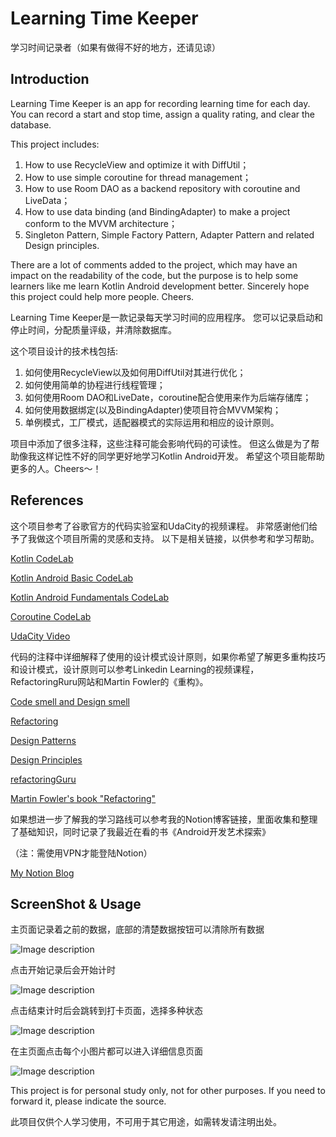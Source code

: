 Learning Time Keeper
====================
学习时间记录者（如果有做得不好的地方，还请见谅）

Introduction
------------
Learning Time Keeper is an app for recording learning time for each day.
You can record a start and stop time, assign a quality rating, and clear the database.

This project includes:
1. How to use RecycleView and optimize it with DiffUtil；
2. How to use simple coroutine for thread management；
3. How to use Room DAO as a backend repository with coroutine and LiveData；
4. How to use data binding (and BindingAdapter) to make a project conform to the MVVM architecture；
5. Singleton Pattern, Simple Factory Pattern, Adapter Pattern and related Design principles.
 
There are a lot of comments added to the project, which may have an impact on the readability of the code, 
but the purpose is to help some learners like me learn Kotlin Android development better. 
Sincerely hope this project could help more people. Cheers.

Learning Time Keeper是一款记录每天学习时间的应用程序。
您可以记录启动和停止时间，分配质量评级，并清除数据库。

这个项目设计的技术栈包括:
1. 如何使用RecycleView以及如何用DiffUtil对其进行优化；
2. 如何使用简单的协程进行线程管理；
3. 如何使用Room DAO和LiveDate，coroutine配合使用来作为后端存储库；
4. 如何使用数据绑定(以及BindingAdapter)使项目符合MVVM架构；
5. 单例模式，工厂模式，适配器模式的实际运用和相应的设计原则。

项目中添加了很多注释，这些注释可能会影响代码的可读性。
但这么做是为了帮助像我这样记性不好的同学更好地学习Kotlin Android开发。
希望这个项目能帮助更多的人。Cheers～！

References
------------
这个项目参考了谷歌官方的代码实验室和UdaCity的视频课程。
非常感谢他们给予了我做这个项目所需的灵感和支持。
以下是相关链接，以供参考和学习帮助。

[Kotlin CodeLab](https://developer.android.com/codelabs/kotlin-bootcamp-introduction#0)

[Kotlin Android Basic CodeLab](https://developer.android.com/courses/android-basics-kotlin/course)

[Kotlin Android Fundamentals CodeLab](https://developer.android.com/courses/kotlin-android-fundamentals/toc)

[Coroutine CodeLab](https://developer.android.com/codelabs/kotlin-coroutines#0)

[UdaCity Video](https://www.udacity.com/course/developing-android-apps-with-kotlin--ud9012)

代码的注释中详细解释了使用的设计模式设计原则，如果你希望了解更多重构技巧和设计模式，设计原则可以参考Linkedin Learning的视频课程，RefactoringRuru网站和Martin Fowler的《重构》。

[Code smell and Design smell](https://www.linkedin.com/learning/software-design-code-and-design-smells/vet-class-level-smells?u=57895809)

[Refactoring](https://www.linkedin.com/learning/agile-software-development-refactoring/refactoring-for-better-code?u=57895809)

[Design Patterns](https://www.linkedin.com/learning/programming-foundations-design-patterns-2/don-t-reinvent-the-wheel?u=57895809)

[Design Principles](https://www.linkedin.com/learning/advanced-design-patterns-design-principles/take-your-design-to-the-next-level?u=57895809)

[refactoringGuru](https://refactoring.guru/)

[Martin Fowler's book "Refactoring"](https://refactoring.com/)

如果想进一步了解我的学习路线可以参考我的Notion博客链接，里面收集和整理了基础知识，同时记录了我最近在看的书《Android开发艺术探索》

（注：需使用VPN才能登陆Notion）

[My Notion Blog](https://www.notion.so/3c83d733b7b84ad0aac45a75994cc394?v=83158c7e5f354a4383e2a59b445605a4)

ScreenShot & Usage
------------
主页面记录着之前的数据，底部的清楚数据按钮可以清除所有数据

![Image description](https://github.com/LiamDai/Learning-Time-Keeper/blob/master/ScreenShot/begining.png)

点击开始记录后会开始计时

![Image description](https://github.com/LiamDai/Learning-Time-Keeper/blob/master/ScreenShot/afterClickStart.png)

点击结束计时后会跳转到打卡页面，选择多种状态

![Image description](https://github.com/LiamDai/Learning-Time-Keeper/blob/master/ScreenShot/afterClickEnd.png)

在主页面点击每个小图片都可以进入详细信息页面

![Image description](https://github.com/LiamDai/Learning-Time-Keeper/blob/master/ScreenShot/detail.png)

This project is for personal study only, not for other purposes. 
If you need to forward it, please indicate the source.

此项目仅供个人学习使用，不可用于其它用途，如需转发请注明出处。



